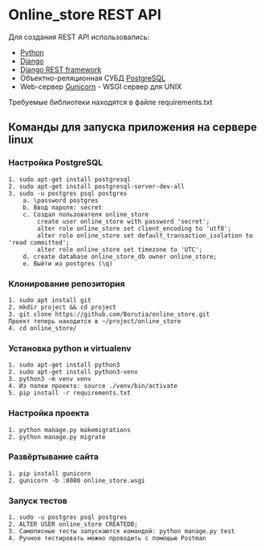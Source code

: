 # Online_store REST API

Для создания REST API использовались:
 - [Python](https://www.python.org/)
 - [Django](https://www.djangoproject.com/) 
 - [Django REST framework](https://www.django-rest-framework.org/)
 - Объектно-реляционная СУБД [PostgreSQL](https://www.postgresql.org/)
 - Web-сервер [Gunicorn](https://gunicorn.org/) - WSGI сервер для UNIX

Требуемые библиотеки находятся в файле requirements.txt

## Команды для запуска приложения на сервере linux
### Настройка PostgreSQL
    1. sudo apt-get install postgresql
    2. sudo apt-get install postgresql-server-dev-all
    3. sudo -u postgres psql postgres
        a. \password postgres
        b. Ввод пароля: secret
        c. Создал пользователя online_store
            create user online_store with password 'secret';
            alter role online_store set client_encoding to 'utf8';
            alter role online_store set default_transaction_isolation to 'read committed';
            alter role online_store set timezone to 'UTC';
        d. create database online_store_db owner online_store;
        e. Выйти из postgres (\q)   
### Клонирование репозитория
    1. sudo apt install git
    2. mkdir project && cd project
    3. git clone https://github.com/Borutia/online_store.git
    Проект теперь находится в ~/project/online_store
    4. cd online_store/
### Установка python и virtualenv
    1. sudo apt-get install python3
    2. sudo apt-get install python3-venv
    3. python3 -m venv venv
    4. Из папки проекта: source ./venv/bin/activate
    5. pip install -r requirements.txt
### Настройка проекта 
    1. python manage.py makemigrations
    2. python manage.py migrate
### Развёртывание сайта
    1. pip install gunicorn   
    2. gunicorn -b :8080 online_store.wsgi 
### Запуск тестов
    1. sudo -u postgres psql postgres
    2. ALTER USER online_store CREATEDB;
    3. Самописные тесты запускаются командой: python manage.py test
    4. Ручное тестировать можно проводить с помощью Postman
